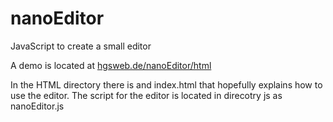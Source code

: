 nanoEditor
==========

JavaScript to create a  small editor

A demo is located at <a href="http://hgsweb.de/nanoEditor/html">hgsweb.de/nanoEditor/html</a>

In the HTML directory there is and index.html that hopefully 
explains how to use the editor.
The script for the editor is located in direcotry js as nanoEditor.js
